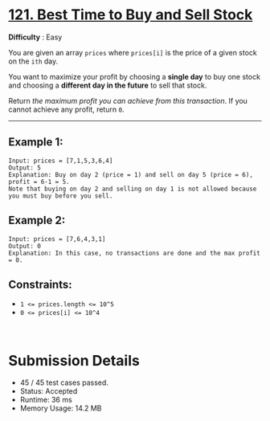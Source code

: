 # [121. Best Time to Buy and Sell Stock](https://leetcode.com/problems/best-time-to-buy-and-sell-stock/)

**Difficulty** : Easy

You are given an array `prices` where `prices[i]` is the price of a given stock on the `ith` day.

You want to maximize your profit by choosing a __single day__ to buy one stock and choosing a __different day in the future__ to sell that stock.

Return _the maximum profit you can achieve from this transaction_. If you cannot achieve any profit, return `0`.

---

## Example 1:

```
Input: prices = [7,1,5,3,6,4]
Output: 5
Explanation: Buy on day 2 (price = 1) and sell on day 5 (price = 6), profit = 6-1 = 5.
Note that buying on day 2 and selling on day 1 is not allowed because you must buy before you sell.
```

## Example 2:

```
Input: prices = [7,6,4,3,1]
Output: 0
Explanation: In this case, no transactions are done and the max profit = 0.
```

## Constraints:

* `1 <= prices.length <= 10^5`
* `0 <= prices[i] <= 10^4`

<br>

# Submission Details

* 45 / 45 test cases passed.
* Status: Accepted
* Runtime: 36 ms
* Memory Usage: 14.2 MB
